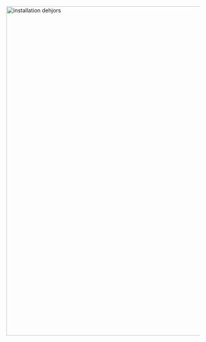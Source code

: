 <img width="858" alt="installation dehjors" src="https://user-images.githubusercontent.com/112189073/236239685-8646ac11-e312-4bed-854d-1e2c759dca86.png">
